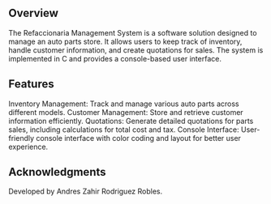 ## Overview
The Refaccionaria Management System is a software solution designed to manage an auto parts store. It allows users to keep track of inventory, handle customer information, and create quotations for sales. The system is implemented in C and provides a console-based user interface.

## Features
Inventory Management: Track and manage various auto parts across different models.
Customer Management: Store and retrieve customer information efficiently.
Quotations: Generate detailed quotations for parts sales, including calculations for total cost and tax.
Console Interface: User-friendly console interface with color coding and layout for better user experience.
## Acknowledgments
Developed by Andres Zahir Rodriguez Robles.
